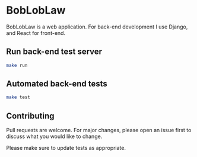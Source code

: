 # BobLobLaw

BobLobLaw is a web application. For back-end development I use Django, and React for front-end.

## Run back-end test server

```bash
make run
```

## Automated back-end tests

```bash
make test
```

## Contributing
Pull requests are welcome. For major changes, please open an issue first to discuss what you would like to change.

Please make sure to update tests as appropriate.
